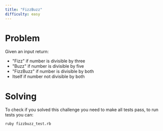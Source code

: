 ```yaml
---
title: "FizzBuzz"
difficulty: easy
---
```


# Problem

Given an input return:

* "Fizz" if number is divisible by three
* "Buzz" if number is divisible by five
* "FizzBuzz" if number is divisible by both
* Itself if number not divisible by both

# Solving

To check if you solved this challenge you need to make all tests pass, to run tests you can:

```
ruby fizzbuzz_test.rb
```
